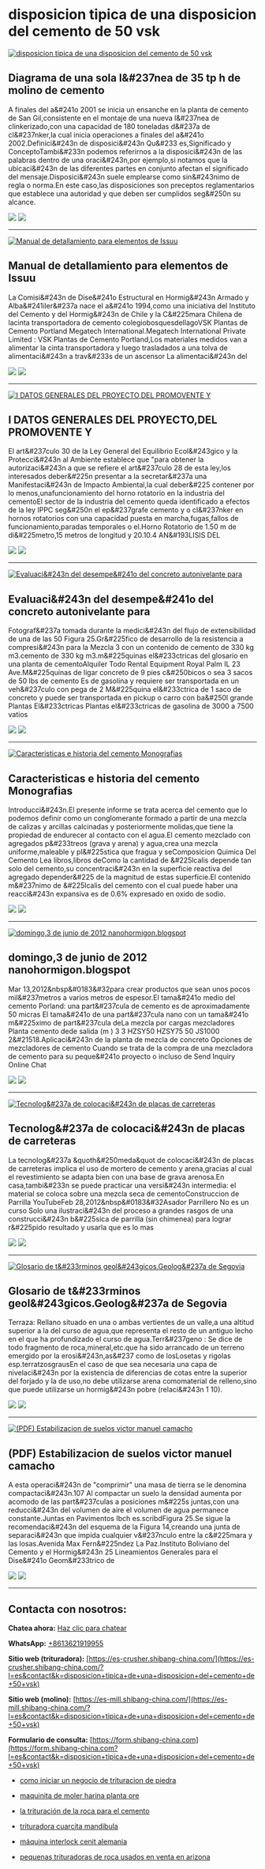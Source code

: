 # disposicion tipica de una disposicion del cemento de 50 vsk

<a href="https://swt.shibang-china.com/?l=es&img&k=disposicion+tipica+de+una+disposicion+del+cemento+de+50+vsk" target="_blank">![disposicion tipica de una disposicion del cemento de 50 vsk](http://static.shibang-china.com/all-800x300/247.jpg)</a>

## Diagrama de una sola l&#237nea de 35 tp h de molino de cemento
A finales del a&#241o 2001 se inicia un ensanche en la planta de cemento de San Gil,consistente en el montaje de una nueva l&#237nea de clinkerizado,con una capacidad de 180 toneladas d&#237a de cl&#237nker,la cual inicia operaciones a finales del a&#241o 2002.Definici&#243n de disposici&#243n Qu&#233 es,Significado y ConceptoTambi&#233n podemos referirnos a la disposici&#243n de las palabras dentro de una oraci&#243n,por ejemplo,si notamos que la ubicaci&#243n de las diferentes partes en conjunto afectan el significado del mensaje.Disposici&#243n suele emplearse como sin&#243nimo de regla o norma.En este caso,las disposiciones son preceptos reglamentarios que establece una autoridad y que deben ser cumplidos seg&#250n su alcance.


<a href="https://whatsapp.shibangsoft.com/WhatsApp.php" target="_blank" title="WhatsApp">![](http://static.shibang-china.com/icon/whatsapp.png)</a> <a href="https://swt.shibang-china.com/?l=es&icon&k=disposicion+tipica+de+una+disposicion+del+cemento+de+50+vsk" target="_blank">![](http://static.shibang-china.com/icon/chat-es.png)</a>

---

<a href="https://swt.shibang-china.com/?l=es&img&k=disposicion+tipica+de+una+disposicion+del+cemento+de+50+vsk" target="_blank">![Manual de detallamiento para elementos de Issuu](http://static.shibang-china.com/all-800x300/1323.jpg)</a>

## Manual de detallamiento para elementos de Issuu
La Comisi&#243n de Dise&#241o Estructural en Hormig&#243n Armado y Alba&#241iler&#237a nace el a&#241o 1994,como una iniciativa del Instituto del Cemento y del Hormig&#243n de Chile y la C&#225mara Chilena de lacinta transportadora de cemento colegiobosquesdellagoVSK Plantas de Cemento Portland Megatech International.Megatech International Private Limited : VSK Plantas de Cemento Portland,Los materiales medidos van a alimentar la cinta transportadora y luego trasladados a una tolva de alimentaci&#243n a trav&#233s de un ascensor La alimentaci&#243n del


<a href="https://whatsapp.shibangsoft.com/WhatsApp.php" target="_blank" title="WhatsApp">![](http://static.shibang-china.com/icon/whatsapp.png)</a> <a href="https://swt.shibang-china.com/?l=es&icon&k=disposicion+tipica+de+una+disposicion+del+cemento+de+50+vsk" target="_blank">![](http://static.shibang-china.com/icon/chat-es.png)</a>

---

<a href="https://swt.shibang-china.com/?l=es&img&k=disposicion+tipica+de+una+disposicion+del+cemento+de+50+vsk" target="_blank">![I DATOS GENERALES DEL PROYECTO,DEL PROMOVENTE Y](http://static.shibang-china.com/all-800x300/971.jpg)</a>

## I DATOS GENERALES DEL PROYECTO,DEL PROMOVENTE Y
El art&#237culo 30 de la Ley General del Equilibrio Ecol&#243gico y la Protecci&#243n al Ambiente establece que "para obtener la autorizaci&#243n a que se refiere el art&#237culo 28 de esta ley,los interesados deber&#225n presentar a la secretar&#237a una Manifestaci&#243n de Impacto Ambiental,la cual deber&#225 contener por lo menos,unafuncionamiento del horno rotatorio en la industria del cementoEl sector de la industria del cemento queda identificado a efectos de la ley IPPC seg&#250n el ep&#237grafe cemento y o cl&#237nker en hornos rotatorios con una capacidad puesta en marcha,fugas,fallos de funcionamiento,paradas temporales o el.Horno Rotatorio de 1.50 m de di&#225metro,15 metros de longitud y 20.10.4 AN&#193LISIS DEL


<a href="https://whatsapp.shibangsoft.com/WhatsApp.php" target="_blank" title="WhatsApp">![](http://static.shibang-china.com/icon/whatsapp.png)</a> <a href="https://swt.shibang-china.com/?l=es&icon&k=disposicion+tipica+de+una+disposicion+del+cemento+de+50+vsk" target="_blank">![](http://static.shibang-china.com/icon/chat-es.png)</a>

---

<a href="https://swt.shibang-china.com/?l=es&img&k=disposicion+tipica+de+una+disposicion+del+cemento+de+50+vsk" target="_blank">![Evaluaci&#243n del desempe&#241o del concreto autonivelante para](http://static.shibang-china.com/all-800x300/296.jpg)</a>

## Evaluaci&#243n del desempe&#241o del concreto autonivelante para
Fotograf&#237a tomada durante la medici&#243n del flujo de extensibilidad de una de las 50 Figura 25.Gr&#225fico de desarrollo de la resistencia a compresi&#243n para la Mezcla 3 con un contenido de cemento de 330 kg m3.cemento de 330 kg m3.m&#225quinas el&#233ctricas del glosario en una planta de cementoAlquiler Todo Rental Equipment Royal Palm IL 23 Ave.M&#225quinas de ligar concreto de 9 pies c&#250bicos o sea 3 sacos de 50 lbs de cemento Es de gasolina y requiere ser transportada en un veh&#237culo con pega de 2 M&#225quina el&#233ctrica de 1 saco de concreto y puede ser transportada en pickup o carro con ba&#250l grande Plantas El&#233ctricas Plantas el&#233ctricas de gasolina de 3000 a 7500 vatios


<a href="https://whatsapp.shibangsoft.com/WhatsApp.php" target="_blank" title="WhatsApp">![](http://static.shibang-china.com/icon/whatsapp.png)</a> <a href="https://swt.shibang-china.com/?l=es&icon&k=disposicion+tipica+de+una+disposicion+del+cemento+de+50+vsk" target="_blank">![](http://static.shibang-china.com/icon/chat-es.png)</a>

---

<a href="https://swt.shibang-china.com/?l=es&img&k=disposicion+tipica+de+una+disposicion+del+cemento+de+50+vsk" target="_blank">![Caracteristicas e historia del cemento Monografias](http://static.shibang-china.com/all-800x300/1266.jpg)</a>

## Caracteristicas e historia del cemento Monografias
Introducci&#243n.El presente informe se trata acerca del cemento que lo podemos definir como un conglomerante formado a partir de una mezcla de calizas y arcillas calcinadas y posteriormente molidas,que tiene la propiedad de endurecer al contacto con el agua.El cemento mezclado con agregados p&#233treos (grava y arena) y agua,crea una mezcla uniforme,maleable y pl&#225stica que fragua y seComposicion Quimica Del Cemento Lea libros,libros deComo la cantidad de &#225lcalis depende tan solo del cemento,su concentraci&#243n en la superficie reactiva del agregado depender&#225 de la magnitud de estas superficie.El contenido m&#237nimo de &#225lcalis del cemento con el cual puede haber una reacci&#243n expansiva es de 0.6% expresado en oxido de sodio.


<a href="https://whatsapp.shibangsoft.com/WhatsApp.php" target="_blank" title="WhatsApp">![](http://static.shibang-china.com/icon/whatsapp.png)</a> <a href="https://swt.shibang-china.com/?l=es&icon&k=disposicion+tipica+de+una+disposicion+del+cemento+de+50+vsk" target="_blank">![](http://static.shibang-china.com/icon/chat-es.png)</a>

---

<a href="https://swt.shibang-china.com/?l=es&img&k=disposicion+tipica+de+una+disposicion+del+cemento+de+50+vsk" target="_blank">![domingo,3 de junio de 2012 nanohormigon.blogspot](http://static.shibang-china.com/all-800x300/1357.jpg)</a>

## domingo,3 de junio de 2012 nanohormigon.blogspot
Mar 13,2012&nbsp&#0183&#32para crear productos que sean unos pocos mil&#237metros a varios metros de espesor.El tama&#241o medio del cemento Porland: una part&#237cula de cemento es de aproximadamente 50 micras El tama&#241o de una part&#237cula nano con un tama&#241o m&#225ximo de part&#237cula deLa mezcla por cargas mezcladores Planta cemento dede salida (m ) 3 3 HZSY50 HZSY75 50 JS1000 2&#21518.Aplicaci&#243n de la planta de mezcla de concreto Opciones de mezcladores de cemento Cuando se trata de la compra de una mezcladora de cemento para su peque&#241o proyecto o incluso de Send Inquiry Online Chat


<a href="https://whatsapp.shibangsoft.com/WhatsApp.php" target="_blank" title="WhatsApp">![](http://static.shibang-china.com/icon/whatsapp.png)</a> <a href="https://swt.shibang-china.com/?l=es&icon&k=disposicion+tipica+de+una+disposicion+del+cemento+de+50+vsk" target="_blank">![](http://static.shibang-china.com/icon/chat-es.png)</a>

---

<a href="https://swt.shibang-china.com/?l=es&img&k=disposicion+tipica+de+una+disposicion+del+cemento+de+50+vsk" target="_blank">![Tecnolog&#237a de colocaci&#243n de placas de carreteras](http://static.shibang-china.com/all-800x300/1524.jpg)</a>

## Tecnolog&#237a de colocaci&#243n de placas de carreteras
La tecnolog&#237a &quoth&#250meda&quot de colocaci&#243n de placas de carreteras implica el uso de mortero de cemento y arena,gracias al cual el revestimiento se adapta bien con una base de grava arenosa.En casa,tambi&#233n se puede practicar una versi&#243n intermedia: el material se coloca sobre una mezcla seca de cementoConstruccion de Parrilla YouTubeFeb 28,2012&nbsp&#0183&#32Asador Parrillero No es un curso Solo una ilustraci&#243n del proceso a grandes rasgos de una construcci&#243n b&#225sica de parrilla (sin chimenea) para lograr r&#225pido resultado y usarla que es lo mas


<a href="https://whatsapp.shibangsoft.com/WhatsApp.php" target="_blank" title="WhatsApp">![](http://static.shibang-china.com/icon/whatsapp.png)</a> <a href="https://swt.shibang-china.com/?l=es&icon&k=disposicion+tipica+de+una+disposicion+del+cemento+de+50+vsk" target="_blank">![](http://static.shibang-china.com/icon/chat-es.png)</a>

---

<a href="https://swt.shibang-china.com/?l=es&img&k=disposicion+tipica+de+una+disposicion+del+cemento+de+50+vsk" target="_blank">![Glosario de t&#233rminos geol&#243gicos.Geolog&#237a de Segovia](http://static.shibang-china.com/all-800x300/347.jpg)</a>

## Glosario de t&#233rminos geol&#243gicos.Geolog&#237a de Segovia
Terraza: Rellano situado en una o ambas vertientes de un valle,a una altitud superior a la del curso de agua,que representa el resto de un antiguo lecho en el que ha profundizado el curso de agua.Terr&#237geno : Se dice de todo fragmento de roca,mineral,etc.que ha sido arrancado de un terreno emergido por la erosi&#243n,as&#237 como de losLosetas y rigolas esp.terratzosgrausEn el caso de que sea necesaria una capa de nivelaci&#243n por la existencia de diferencias de cotas entre la superior del forjado y la de uso,no debe utilizarse arena comomaterial de relleno,sino que puede utilizarse un hormig&#243n pobre (relaci&#243n 1 10).


<a href="https://whatsapp.shibangsoft.com/WhatsApp.php" target="_blank" title="WhatsApp">![](http://static.shibang-china.com/icon/whatsapp.png)</a> <a href="https://swt.shibang-china.com/?l=es&icon&k=disposicion+tipica+de+una+disposicion+del+cemento+de+50+vsk" target="_blank">![](http://static.shibang-china.com/icon/chat-es.png)</a>

---

<a href="https://swt.shibang-china.com/?l=es&img&k=disposicion+tipica+de+una+disposicion+del+cemento+de+50+vsk" target="_blank">![(PDF) Estabilizacion de suelos victor manuel camacho](http://static.shibang-china.com/all-800x300/745.jpg)</a>

## (PDF) Estabilizacion de suelos victor manuel camacho
A esta operaci&#243n de "comprimir" una masa de tierra se le denomina compactaci&#243n.107 Al compactar un suelo la densidad aumenta por acomodo de las part&#237culas a posiciones m&#225s juntas,con una reducci&#243n del volumen de aire el volumen de agua permanece constante.Juntas en Pavimentos Ibch es.scribdFigura 25.Se sigue la recomendaci&#243n del esquema de la Figura 14,creando una junta de separaci&#243n que impida cualquier v&#237nculo entre la c&#225mara y las losas.Avenida Max Fern&#225ndez La Paz.Instituto Boliviano del Cemento y el Hormig&#243n 25 Lineamientos Generales para el Dise&#241o Geom&#233trico de


<a href="https://whatsapp.shibangsoft.com/WhatsApp.php" target="_blank" title="WhatsApp">![](http://static.shibang-china.com/icon/whatsapp.png)</a> <a href="https://swt.shibang-china.com/?l=es&icon&k=disposicion+tipica+de+una+disposicion+del+cemento+de+50+vsk" target="_blank">![](http://static.shibang-china.com/icon/chat-es.png)</a>

---
## Contacta con nosotros:

**Chatea ahora:** [Haz clic para chatear](https://swt.shibang-china.com?l=es&contact&k=disposicion+tipica+de+una+disposicion+del+cemento+de+50+vsk)

**WhatsApp:**  [+8613621919955](https://whatsapp.shibangsoft.com/WhatsApp.php)

**Sitio web (trituradora):** [https://es-crusher.shibang-china.com/](https://es-crusher.shibang-china.com/?l=es&contact&k=disposicion+tipica+de+una+disposicion+del+cemento+de+50+vsk)

**Sitio web (molino):** [https://es-mill.shibang-china.com/](https://es-mill.shibang-china.com/?l=es&contact&k=disposicion+tipica+de+una+disposicion+del+cemento+de+50+vsk)

**Formulario de consulta:** [https://form.shibang-china.com](https://form.shibang-china.com?l=es&contact&k=disposicion+tipica+de+una+disposicion+del+cemento+de+50+vsk)

* [como iniciar un negocio de trituracion de piedra](../68/como%20iniciar%20un%20negocio%20de%20trituracion%20de%20piedra.md)

* [maquinita de moler harina planta ore](../74/maquinita%20de%20moler%20harina%20planta%20ore.md)

* [la trituración de la roca para el cemento](../71/la%20trituraci%C3%B3n%20de%20la%20roca%20para%20el%20cemento.md)

* [trituradora cuarcita mandibula](../78/trituradora%20cuarcita%20mandibula.md)

* [máquina interlock cenit alemania](../67/m%C3%A1quina%20interlock%20cenit%20alemania.md)

* [pequenas trituradoras de roca usados en venta en arizona](../75/pequenas%20trituradoras%20de%20roca%20usados%20en%20venta%20en%20arizona.md)